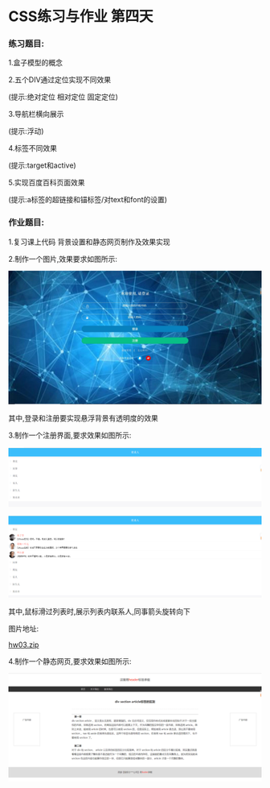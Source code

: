 # CSS练习与作业 第四天

### 练习题目:

1.盒子模型的概念

2.五个DIV通过定位实现不同效果

(提示:绝对定位 相对定位 固定定位)

3.导航栏横向展示

(提示:浮动)

4.标签不同效果

(提示:target和active)

5.实现百度百科页面效果

(提示:a标签的超链接和锚标签/对text和font的设置)

### 

### 作业题目:

1.复习课上代码 背景设置和静态网页制作及效果实现

2.制作一个图片,效果要求如图所示:

![xialacaida](../../image/css/css05/hw01.jpg)

其中,登录和注册要实现悬浮背景有透明度的效果



3.制作一个注册界面,要求效果如图所示:

![xialacaida](../../image/css/css05/hw02_1.png)

![xialacaida](../../image/css/css05/hw02_2.png)

其中,鼠标滑过列表时,展示列表内联系人,同事箭头旋转向下

图片地址:

[hw03.zip](../../file/css/css05/hw03.zip)



4.制作一个静态网页,要求效果如图所示:

![](../../image/css/css05/hw03.png)